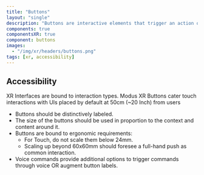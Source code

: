 ```yaml
---
title: "Buttons"
layout: "single"
description: "Buttons are interactive elements that trigger an action or an event."
components: true
componentsXR: true
component: buttons
images:
  - "/img/xr/headers/buttons.png"
tags: [xr, accessibility]
---
```


## Accessibility

XR Interfaces are bound to interaction types. Modus XR Buttons cater touch interactions with UIs placed by default at 50cm (~20 Inch) from users

- Buttons should be distinctively labeled.
- The size of the buttons should be used in proportion to the context and content around it.
- Buttons are bound to ergonomic requirements:
  - For Touch, do not scale them below 24mm.
  - Scaling up beyond 60x60mm should foresee a full-hand push as common interaction.
- Voice commands provide additional options to trigger commands through voice OR augment button labels.
